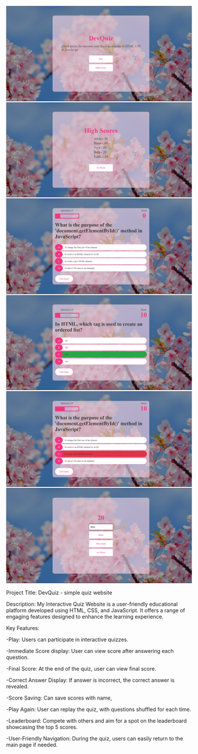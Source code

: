 ![Main page](<Screenshot 2023-10-11 133541.png>)
![Alt text](<Screenshot 2023-10-11 133821.png>) 
![Alt text](<Screenshot 2023-10-11 133623.png>) 
![Alt text](<Screenshot 2023-10-11 133655.png>) 
![Alt text](<Screenshot 2023-10-11 133721.png>) 
![Alt text](<Screenshot 2023-10-11 133801.png>)


Project Title: DevQuiz - simple quiz website

Description:
My Interactive Quiz Website is a user-friendly educational platform developed using HTML, CSS, and JavaScript. It offers a range of engaging features designed to enhance the learning experience.

Key Features:

-Play: Users can participate in interactive quizzes.

-Immediate Score display: User can view score after answering each question.

-Final Score: At the end of the quiz, user can view final score.

-Correct Answer Display: If answer is incorrect, the correct answer is revealed.

-Score Saving: Can save scores with name,

-Play Again: User can replay the quiz, with questions shuffled for each time.

-Leaderboard: Compete with others and aim for a spot on the leaderboard showcasing the top 5 scores.

-User-Friendly Navigation: During the quiz, users can easily return to the main page if needed.



